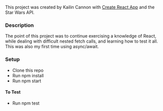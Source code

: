 This project was created by Kailin Cannon with [Create React App](https://github.com/facebookincubator/create-react-app) and the Star Wars API.
### Description
The point of this project was to continue exercising a knowledge of React, while dealing with difficult nested fetch calls, and learning how to test it all. This was also my first time using async/await. 

### Setup
* Clone this repo
* Run npm install
* Run npm start
#### To Test
* Run npm test

